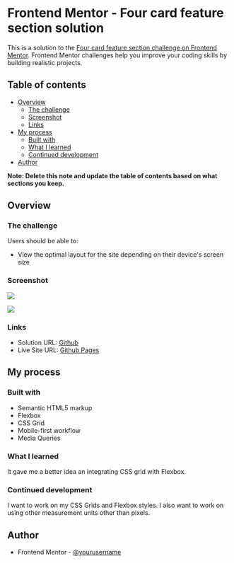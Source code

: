 # Frontend Mentor - Four card feature section solution

This is a solution to the [Four card feature section challenge on Frontend Mentor](https://www.frontendmentor.io/challenges/four-card-feature-section-weK1eFYK). Frontend Mentor challenges help you improve your coding skills by building realistic projects. 

## Table of contents

- [Overview](#overview)
  - [The challenge](#the-challenge)
  - [Screenshot](#screenshot)
  - [Links](#links)
- [My process](#my-process)
  - [Built with](#built-with)
  - [What I learned](#what-i-learned)
  - [Continued development](#continued-development)
- [Author](#author)

**Note: Delete this note and update the table of contents based on what sections you keep.**

## Overview

### The challenge

Users should be able to:

- View the optimal layout for the site depending on their device's screen size

### Screenshot

![](./Desktop.jpg)


![](./Mobile.jpg)



### Links

- Solution URL: [Github](https://your-solution-url.com)
- Live Site URL: [Github Pages](https://your-live-site-url.com)

## My process

### Built with

- Semantic HTML5 markup
- Flexbox
- CSS Grid
- Mobile-first workflow
- Media Queries

### What I learned

It gave me a better idea an integrating CSS grid with Flexbox.

### Continued development

I want to work on my CSS Grids and Flexbox styles. I also want to work on using other measurement units other than pixels.

## Author

- Frontend Mentor - [@yourusername](https://www.frontendmentor.io/profile/yourusername)

